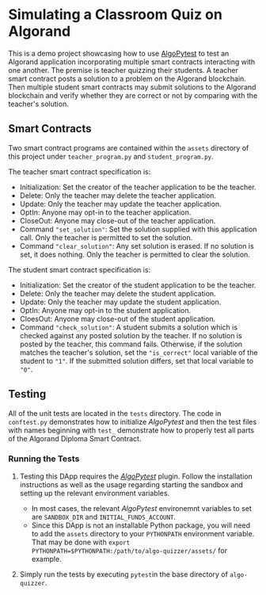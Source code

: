 # Simulating a Classroom Quiz on Algorand

This is a demo project showcasing how to use [AlgoPytest](https://github.com/DamianB-BitFlipper/algopytest "AlgoPytest") to test an Algorand application incorporating multiple smart contracts interacting with one another. The premise is teacher quizzing their students. A teacher smart contract posts a solution to a problem on the Algorand blockchain. Then multiple student smart contracts may submit solutions to the Algorand blockchain and verify whether they are correct or not by comparing with the teacher's solution.

## Smart Contracts

Two smart contract programs are contained within the `assets` directory of this project under `teacher_program.py` and `student_program.py`.

The teacher smart contract specification is:
- Initialization: Set the creator of the teacher application to be the teacher.
- Delete: Only the teacher may delete the teacher application.
- Update: Only the teacher may update the teacher application.
- OptIn: Anyone may opt-in to the teacher application.
- CloseOut: Anyone may close-out of the teacher application.
- Command `"set_solution"`: Set the solution supplied with this application call. Only the teacher is permitted to set the solution.
- Command `"clear_solution"`: Any set solution is erased. If no solution is set, it does nothing. Only the teacher is permitted to clear the solution.

The student smart contract specification is:
- Initialization: Set the creator of the student application to be the teacher.
- Delete: Only the teacher may delete the student application.
- Update: Only the teacher may update the student application.
- OptIn: Anyone may opt-in to the student application.
- CloesOut: Anyone may close-out of the student application.
- Command `"check_solution"`: A student submits a solution which is checked against any posted solution by the teacher. If no solution is posted by the teacher, this command fails. Otherwise, if the solution matches the teacher's solution, set the `"is_correct"` local variable of the student to `"1"`. If the submitted solution differs, set that local variable to `"0"`.

## Testing

All of the unit tests are located in the `tests` directory. The code in `conftest.py` demonstrates how to initialize *AlgoPytest* and then the test files with names beginning with `test_` demonstrate how to properly test all parts of the Algorand Diploma Smart Contract.

### Running the Tests

1. Testing this DApp requires the [*AlgoPytest*](https://github.com/DamianB-BitFlipper/algopytest) plugin. Follow the installation instructions as well as the usage regarding starting the sandbox and setting up the relevant environment variables.
   - In most cases, the relevant *AlgoPytest* environemnt variables to set are `SANDBOX_DIR` and `INITIAL_FUNDS_ACCOUNT`.
   - Since this DApp is not an installable Python package, you will need to add the `assets` directory to your `PYTHONPATH` environment variable. That may be done with `export PYTHONPATH=$PYTHONPATH:/path/to/algo-quizzer/assets/` for example.

2. Simply run the tests by executing `pytest`in the base directory of `algo-quizzer`.